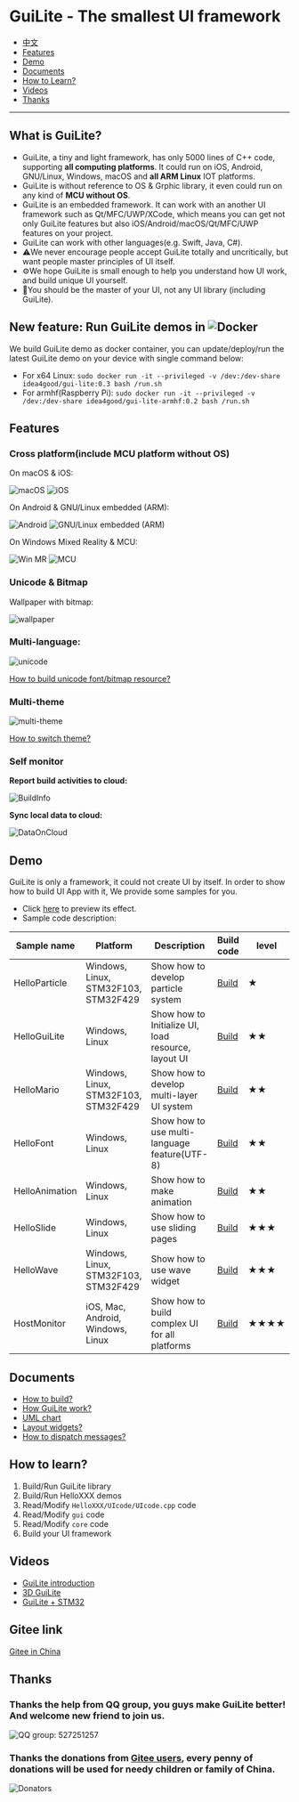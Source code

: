 # GuiLite - The smallest UI framework
- [中文](doc/README-cn.md)
- [Features](#Features)
- [Demo](#Demo)
- [Documents](#Documents)
- [How to Learn?](#How-to-Learn)
- [Videos](#Videos)
- [Thanks](#Thanks)
***
## What is GuiLite?
- GuiLite, a tiny and light framework, has only 5000 lines of C++ code, supporting **all computing platforms**. It could run on iOS, Android, GNU/Linux, Windows, macOS and **all ARM Linux** IOT platforms.
- GuiLite is without reference to OS & Grphic library, it even could run on any kind of **MCU without OS**.
- GuiLite is an embedded framework. It can work with an another UI framework such as Qt/MFC/UWP/XCode, which means you can get not only GuiLite features but also iOS/Android/macOS/Qt/MFC/UWP features on your project.
- GuiLite can work with other languages(e.g. Swift, Java, C#).
- ⚠️We never encourage people accept GuiLite totally and uncritically, but want people master principles of UI itself.
- ⚙️We hope GuiLite is small enough to help you understand how UI work, and build unique UI yourself.
- 👑You should be the master of your UI, not any UI library (including GuiLite).

## New feature: Run GuiLite demos in ![Docker](http://www.serverwatch.com/imagesvr_ce/3753/icon-docker-r.jpg)
We build GuiLite demo as docker container, you can update/deploy/run the latest GuiLite demo on your device with single command below:
- For x64 Linux: `sudo docker run -it --privileged -v /dev:/dev-share idea4good/gui-lite:0.3 bash /run.sh`
- For armhf(Raspberry Pi): `sudo docker run -it --privileged -v /dev:/dev-share idea4good/gui-lite-armhf:0.2 bash /run.sh`

## Features
### Cross platform(include MCU platform without OS)
On macOS & iOS:

![macOS](doc/Mac.gif) ![iOS](doc/Ios.landscape.gif)

On Android & GNU/Linux embedded (ARM):

![Android](doc/Android.gif) ![GNU/Linux embedded (ARM)](doc/Linux.gif)

On Windows Mixed Reality & MCU:

![Win MR](doc/WinMR.gif) ![MCU](doc/MCU.gif)

### Unicode & Bitmap
Wallpaper with bitmap:

![wallpaper](doc/wallpaper.jpg)

### Multi-language:

![unicode](doc/unicode.jpg)

[How to build unicode font/bitmap resource?](https://github.com/idea4good/GuiLiteToolkit)

### Multi-theme
![multi-theme](doc/multi-theme.png)

[How to switch theme?](https://github.com/idea4good/GuiLiteSamples/blob/master/HostMonitor/SampleCode/source/resource/resource.cpp)

### Self monitor
**Report build activities to cloud:**

![BuildInfo](doc/BuildInfo.png)

**Sync local data to cloud:**

![DataOnCloud](doc/data_on_cloud.png)

## Demo
GuiLite is only a framework, it could not create UI by itself. In order to show how to build UI App with it, We provide some samples for you.
- Click [here](https://github.com/idea4good/GuiLiteSamples) to preview its effect.
- Sample code description:

| Sample name | Platform | Description | Build code | level |
| --- | --- | --- | --- | --- |
| HelloParticle | Windows, Linux, STM32F103, STM32F429 | Show how to develop particle system | [Build](https://github.com/idea4good/GuiLiteSamples/blob/master/HelloParticle/README.md) | ★ |
| HelloGuiLite | Windows, Linux | Show how to Initialize UI, load resource, layout UI | [Build](https://github.com/idea4good/GuiLiteSamples/blob/master/HelloGuiLite/README.md) | ★★ |
| HelloMario | Windows, Linux, STM32F103, STM32F429 | Show how to develop multi-layer UI system | [Build](https://github.com/idea4good/GuiLiteSamples/blob/master/HelloMario/README.md) | ★★ |
| HelloFont | Windows, Linux | Show how to use multi-language feature(UTF-8) | [Build](https://github.com/idea4good/GuiLiteSamples/blob/master/HelloFont/README.md) | ★★ |
| HelloAnimation | Windows, Linux | Show how to make animation | [Build](https://github.com/idea4good/GuiLiteSamples/blob/master/HelloAnimation/README.md) | ★★ |
| HelloSlide | Windows, Linux | Show how to use sliding pages | [Build](https://github.com/idea4good/GuiLiteSamples/blob/master/HelloSlide/README.md) | ★★★ |
| HelloWave | Windows, Linux, STM32F103, STM32F429 | Show how to use wave widget | [Build](https://github.com/idea4good/GuiLiteSamples/blob/master/HelloWave/README.md) | ★★★ |
| HostMonitor | iOS, Mac, Android, Windows, Linux | Show how to build complex UI for all platforms | [Build](https://github.com/idea4good/GuiLiteSamples/blob/master/HostMonitor/README.md) | ★★★★ |

## Documents
- [How to build?](doc/HowToBuild.md)
- [How GuiLite work?](doc/CodeWalkthrough.md)
- [UML chart](doc/UML.md)
- [Layout widgets?](doc/HowLayoutWork.md)
- [How to dispatch messages?](doc/HowMessageWork.md)

## How to learn?
1. Build/Run GuiLite library
2. Build/Run HelloXXX demos
3. Read/Modify `HelloXXX/UIcode/UIcode.cpp` code
4. Read/Modify `gui` code
5. Read/Modify `core` code
6. Build your UI framework

## Videos
- [GuiLite introduction](https://www.youtube.com/watch?v=grqXEz3bdC0)
- [3D GuiLite](https://v.youku.com/v_show/id_XMzYxNTE3MTI0MA)
- [GuiLite + STM32](https://v.youku.com/v_show/id_XNDAwNzM5MTM3Ng)

## Gitee link
[Gitee in China](https://gitee.com/idea4good/GuiLite)

## Thanks
### Thanks the help from QQ group, you guys make GuiLite better! And welcome new friend to join us.
![QQ group: 527251257](doc/qq.group.jpg)
### Thanks the donations from [Gitee users](https://gitee.com/idea4good/GuiLite), every penny of donations will be used for needy children or family of China.
![Donators](doc/donation.jpg)


